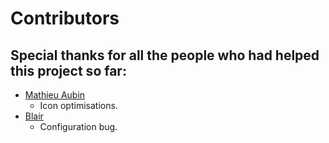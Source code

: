 # Contributors

## Special thanks for all the people who had helped this project so far:

* [Mathieu Aubin](https://github.com/mathieu-aubin)
  * Icon optimisations.
* [Blair](https://github.com/sneat)
  * Configuration bug.
